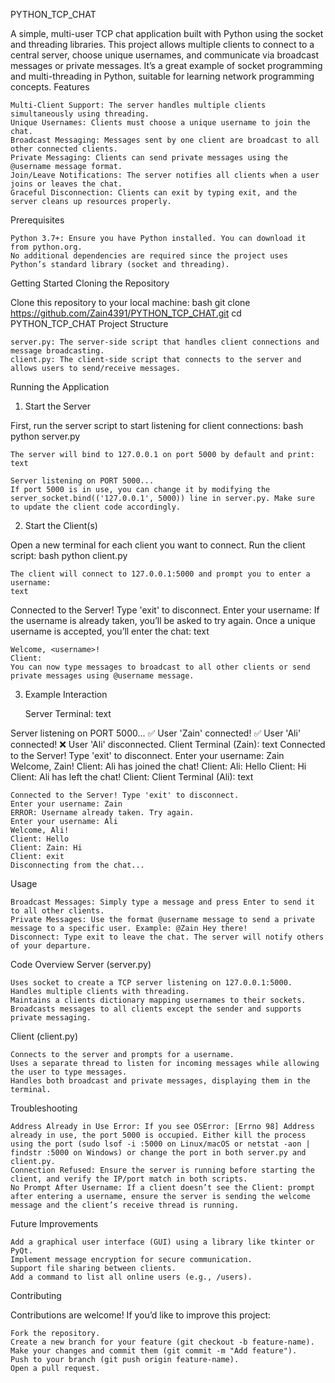 PYTHON_TCP_CHAT

A simple, multi-user TCP chat application built with Python using the socket and threading libraries. This project allows multiple clients to connect to a central server, choose unique usernames, and communicate via broadcast messages or private messages. It’s a great example of socket programming and multi-threading in Python, suitable for learning network programming concepts.
Features

    Multi-Client Support: The server handles multiple clients simultaneously using threading.
    Unique Usernames: Clients must choose a unique username to join the chat.
    Broadcast Messaging: Messages sent by one client are broadcast to all other connected clients.
    Private Messaging: Clients can send private messages using the @username message format.
    Join/Leave Notifications: The server notifies all clients when a user joins or leaves the chat.
    Graceful Disconnection: Clients can exit by typing exit, and the server cleans up resources properly.

Prerequisites

    Python 3.7+: Ensure you have Python installed. You can download it from python.org.
    No additional dependencies are required since the project uses Python’s standard library (socket and threading).

Getting Started
Cloning the Repository

Clone this repository to your local machine:
bash
git clone https://github.com/Zain4391/PYTHON_TCP_CHAT.git
cd PYTHON_TCP_CHAT
Project Structure

    server.py: The server-side script that handles client connections and message broadcasting.
    client.py: The client-side script that connects to the server and allows users to send/receive messages.

Running the Application
1. Start the Server

First, run the server script to start listening for client connections:
bash
python server.py

    The server will bind to 127.0.0.1 on port 5000 by default and print:
    text

    Server listening on PORT 5000...
    If port 5000 is in use, you can change it by modifying the server_socket.bind(('127.0.0.1', 5000)) line in server.py. Make sure to update the client code accordingly.

2. Start the Client(s)

Open a new terminal for each client you want to connect. Run the client script:
bash
python client.py

    The client will connect to 127.0.0.1:5000 and prompt you to enter a username:
    text

Connected to the Server! Type 'exit' to disconnect.
Enter your username: 
If the username is already taken, you’ll be asked to try again. Once a unique username is accepted, you’ll enter the chat:
text

    Welcome, <username>!
    Client: 
    You can now type messages to broadcast to all other clients or send private messages using @username message.

3. Example Interaction

    Server Terminal:
    text

Server listening on PORT 5000...
✅ User 'Zain' connected!
✅ User 'Ali' connected!
❌ User 'Ali' disconnected.
Client Terminal (Zain):
text
Connected to the Server! Type 'exit' to disconnect.
Enter your username: Zain
Welcome, Zain!
Client: Ali has joined the chat!
Client: Ali: Hello
Client: Hi
Client: Ali has left the chat!
Client: 
Client Terminal (Ali):
text

    Connected to the Server! Type 'exit' to disconnect.
    Enter your username: Zain
    ERROR: Username already taken. Try again.
    Enter your username: Ali
    Welcome, Ali!
    Client: Hello
    Client: Zain: Hi
    Client: exit
    Disconnecting from the chat...

Usage

    Broadcast Messages: Simply type a message and press Enter to send it to all other clients.
    Private Messages: Use the format @username message to send a private message to a specific user. Example: @Zain Hey there!
    Disconnect: Type exit to leave the chat. The server will notify others of your departure.

Code Overview
Server (server.py)

    Uses socket to create a TCP server listening on 127.0.0.1:5000.
    Handles multiple clients with threading.
    Maintains a clients dictionary mapping usernames to their sockets.
    Broadcasts messages to all clients except the sender and supports private messaging.

Client (client.py)

    Connects to the server and prompts for a username.
    Uses a separate thread to listen for incoming messages while allowing the user to type messages.
    Handles both broadcast and private messages, displaying them in the terminal.

Troubleshooting

    Address Already in Use Error: If you see OSError: [Errno 98] Address already in use, the port 5000 is occupied. Either kill the process using the port (sudo lsof -i :5000 on Linux/macOS or netstat -aon | findstr :5000 on Windows) or change the port in both server.py and client.py.
    Connection Refused: Ensure the server is running before starting the client, and verify the IP/port match in both scripts.
    No Prompt After Username: If a client doesn’t see the Client: prompt after entering a username, ensure the server is sending the welcome message and the client’s receive thread is running.

Future Improvements

    Add a graphical user interface (GUI) using a library like tkinter or PyQt.
    Implement message encryption for secure communication.
    Support file sharing between clients.
    Add a command to list all online users (e.g., /users).

Contributing

Contributions are welcome! If you’d like to improve this project:

    Fork the repository.
    Create a new branch for your feature (git checkout -b feature-name).
    Make your changes and commit them (git commit -m "Add feature").
    Push to your branch (git push origin feature-name).
    Open a pull request.


